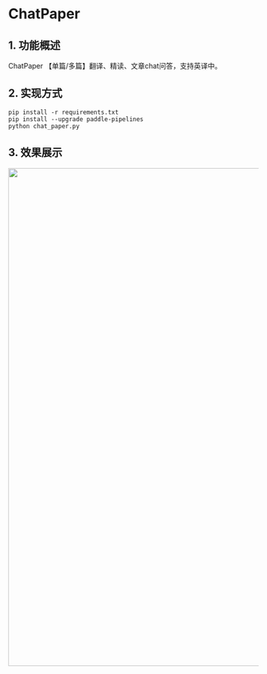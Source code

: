 # ChatPaper
## 1. 功能概述
ChatPaper 【单篇/多篇】翻译、精读、文章chat问答，支持英译中。
## 2. 实现方式
```
pip install -r requirements.txt
pip install --upgrade paddle-pipelines
python chat_paper.py
```
## 3. 效果展示
<div align="center">
    <img src="https://github.com/PaddlePaddle/PaddleNLP/assets/137043369/fcce60b8-993c-45f8-8892-19cd8bd9b906" width="1000px">
</div>
